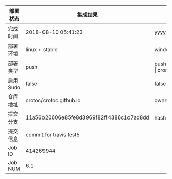 部署状态 | 集成结果 | 参考值
---|---|---
完成时间 | 2018-08-10 05:41:23 | yyyy-mm-dd hh:mm:ss
部署环境 | linux + stable | window \| linux + stable
部署类型 | push | push \| pull_request \| api \| cron
启用Sudo | false | false \| true
仓库地址 | crotoc/crotoc.github.io | owner_name/repo_name
提交分支 | 11a56b20606e85fe8d3969f82ff4386c1d7ad8dd | hash 16位
提交信息 | commit for travis test5 |
Job ID   | 414269944 |
Job NUM  | 6.1 |
